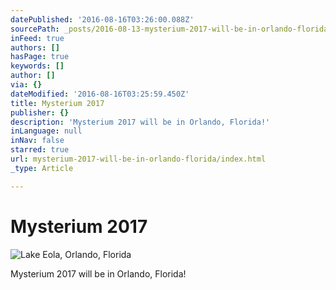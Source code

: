 ```yaml
---
datePublished: '2016-08-16T03:26:00.088Z'
sourcePath: _posts/2016-08-13-mysterium-2017-will-be-in-orlando-florida.md
inFeed: true
authors: []
hasPage: true
keywords: []
author: []
via: {}
dateModified: '2016-08-16T03:25:59.450Z'
title: Mysterium 2017
publisher: {}
description: 'Mysterium 2017 will be in Orlando, Florida!'
inLanguage: null
inNav: false
starred: true
url: mysterium-2017-will-be-in-orlando-florida/index.html
_type: Article

---
```

# Mysterium 2017
![Lake Eola, Orlando, Florida](https://the-grid-user-content.s3-us-west-2.amazonaws.com/54ed7b51-2408-4898-8545-762b13c112cb.jpg)

Mysterium 2017 will be in Orlando, Florida!